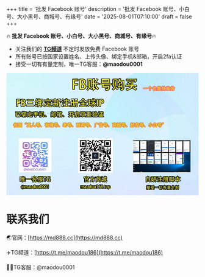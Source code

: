 +++
title = '批发 Facebook 账号'
description = '批发 Facebook 账号、小白号、大小黑号、商城号、有缘号'
date = '2025-08-01T07:10:00'
draft = false
+++


🔥 **批发 Facebook 账号、小白号、大小黑号、商城号、有缘号**🔥 

* 关注我们的 **[TG频道](https://t.me/maodou186)**  不定时发放免费 Facebook 账号 
* 所有账号已按国家设置姓名、上传头像、绑定手机&邮箱，开启2fa认证
* 接受一切有有量定制，唯一TG客服：**@maodou0001** 

![](images/ad.jpeg)

# 联系我们

🌏官网：[https://md888.cc](https://md888.cc)

✈️TG频道：[https://t.me/maodou186](https://t.me/maodou186)

🕵️‍♀️TG客服：@maodou0001
